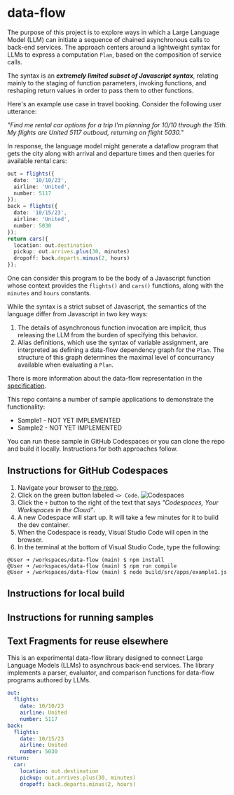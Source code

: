 # data-flow

The purpose of this project is to explore ways in which a Large Language Model (LLM) can initiate a sequence of chained asynchronous calls to back-end services. The approach centers around a lightweight syntax for LLMs to express a computation `Plan`, based on the composition of service calls.

The syntax is an ***extremely limited subset of Javascript syntax***, relating mainly to the staging of function parameters, invoking functions, and reshaping return values in order to pass them to other functions. 

Here's an example use case in travel booking. Consider the following user utterance:

*"Find me rental car options for a trip I'm planning for 10/10 through the 15th. My flights are United 5117 outboud, returning on flight 5030."*

In response, the language model might generate a dataflow program that gets the city along with arrival and departure times and then queries for available rental cars:

~~~typescript
out = flights({
  date: '10/10/23',
  airline: 'United',
  number: 5117
});
back = flights({
  date: '10/15/23',
  airline: 'United',
  number: 5030
});
return cars({
  location: out.destination
  pickup: out.arrives.plus(30, minutes)
  dropoff: back.departs.minus(2, hours)
});
~~~

One can consider this program to be the body of a Javascript function whose context provides the `flights()` and `cars()` functions, along with the `minutes` and `hours` constants.

While the syntax is a strict subset of Javascript, the semantics of the language differ from Javascript in two key ways: 
1. The details of asynchronous function invocation are implicit, thus releasing the LLM from the burden of specifying this behavior.
2. Alias definitions, which use the syntax of variable assignment, are interpreted as defining a data-flow dependency graph for the `Plan`. The structure of this graph determines the maximal level of concurrancy available when evaluating a `Plan`. 


There is more information about the data-flow representation in the [specification](./documentation/SPECIFICATION2.md).

This repo contains a number of sample applications to demonstrate the functionality:

* Sample1 - NOT YET IMPLEMENTED
* Sample2 - NOT YET IMPLEMENTED

You can run these sample in GitHub Codespaces or you can clone the repo and build it locally. Instructions for both approaches follow.

## Instructions for GitHub Codespaces

1. Navigate your browser to [the repo](https://github.com/MikeHopcroft/data-flow).
1. Click on the green button labeled `<> Code`.
![Codespaces](/docs/assets/codespaces.png)
1. Click the `+` button to the right of the text that says *"Codespaces, Your Workspaces in the Cloud"*.
1. A new Codespace will start up. It will take a few minutes for it to build the dev container.
1. When the Codespace is ready, Visual Studio Code will open in the browser.
1. In the terminal at the bottom of Visual Studio Code, type the following:
~~~shell
@User ➜ /workspaces/data-flow (main) $ npm install
@User ➜ /workspaces/data-flow (main) $ npm run compile
@User ➜ /workspaces/data-flow (main) $ node build/src/apps/example1.js
~~~

## Instructions for local build

## Instructions for running samples

## Text Fragments for reuse elsewhere

This is an experimental data-flow library designed to connect Large Language Models (LLMs) to asynchrous back-end services. The library implements a parser, evaluator, and comparison functions for data-flow programs authored by LLMs.

~~~yaml
out:
  flights:
    date: 10/10/23
    airline: United
    number: 5117
back:
  flights:
    date: 10/15/23
    airline: United
    number: 5030
return:
  car:
    location: out.destination
    pickup: out.arrives.plus(30, minutes)
    dropoff: back.departs.minus(2, hours)
~~~
